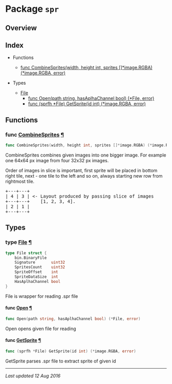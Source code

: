 # Package `spr`
## Overview

## Index

* Functions
  * [func CombineSprites(width, height int, sprites []*image.RGBA) (*image.RGBA, error)](#CombineSprites)

* Types
  * [File](#File)
	 * [func Open(path string, hasAplhaChannel bool) (*File, error)](#Open)
	 * [func (sprfh *File) GetSprite(id int) (*image.RGBA, error)](#File-GetSprite)

## Functions

### func <a href="https://github.com/go-otserv/encoding/blob/master/spr/spr.go#L147" name="CombineSprites">CombineSprites</a> [¶](#CombineSprites)
```go
func CombineSprites(width, height int, sprites []*image.RGBA) (*image.RGBA, error)
```
CombineSprites combines given images into one bigger image. For example one
64x64 px image from four 32x32 px images.

Order of images in slice is important, first sprite will be placed in bottom
right tile, next - one tile to the left and so on, always starting new row
from rightmost tile.
<pre>
+---+---+
| 4 | 3 | <- Layout produced by passing slice of images
+---+---+    [1, 2, 3, 4].
| 2 | 1 |
+---+---+
</pre>

## Types

### type <a href="https://github.com/go-otserv/encoding/blob/master/spr/spr.go#L11" name="File">File</a> [¶](#File)
```go
type File struct {
	bin.BinaryFile
	Signature       uint32
	SpritesCount    uint32
	SpriteOffset    int
	SpriteDataSize  int
	HasAplhaChannel bool
}
```
File is wrapper for reading .spr file  

#### func <a href="https://github.com/go-otserv/encoding/blob/master/spr/spr.go#L21" name="Open">Open</a> [¶](#Open)
```go
func Open(path string, hasAplhaChannel bool) (*File, error)
```
Open opens given file for reading

#### func <a href="https://github.com/go-otserv/encoding/blob/master/spr/spr.go#L43" name="File-GetSprite">GetSprite</a> [¶](#File-GetSprite)
```go
func (sprfh *File) GetSprite(id int) (*image.RGBA, error)
```
GetSprite parses .spr file to extract sprite of given id

***
_Last updated 12 Aug 2016_
